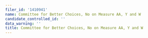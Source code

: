 ```yaml
---
filer_id: '1410941'
name: Committee for Better Choices, No on Measure AA, Y and W
candidate_controlled_id: ''
data_warning: ''
title: Committee for Better Choices, No on Measure AA, Y and W
---
```

